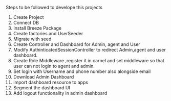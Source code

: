 Steps to be followed to develope this projects

1) Create Project
2) Connect DB
3) Install Breeze Package
4) Create factories and UserSeeder
5) Migrate with seed
6) Create Controller and Dashboard for Admin, agent and User
7) Modify AuthinticatedSessionController to redirect Admin,agent and user dashboard.
8) Create Role Middleware ,register it in carnel and set middleware so that user can not login to agent and admin.
9) Set login with Username and phone number also alongside email
10) Download Admin Dashboard
11) import dashboard resource to apps
12) Segment the dashboard UI
13) Add logout functionality in admin dashboard